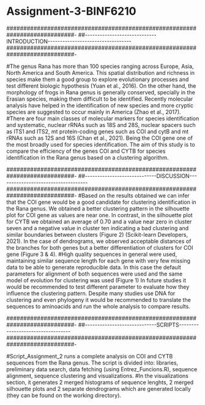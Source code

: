 # Assignment-3-BINF6210

############################################################################-
##-----------------------------INTRODUCTION----------------------------------
############################################################################-

#The genus Rana has more than 100 species ranging across Europe, Asia, North America and South America. This spatial distribution and richness in species make them a good group to explore evolutionary processes and test different biologic hypothesis (Yuan et al., 2016). On the other hand, the morphology of frogs in Rana genus is generally conserved, specially in the Erasian species, making them difficult to be identified. Recently molecular analysis have helped in the identification of new species and more cryptic species are suggested to occur mainly in America (Zhao et al., 2017). 
#There are four main classes of molecular markers for species identification and systematic, nuclear rRNAs such as 18S and 28S, nuclear spacers such as ITS1 and ITS2, mt protein-coding genes such as COI and cytB and mt rRNAs such as 12S and 16S (Chan et al., 2021). Being the COI gene one of the most broadly used for species identification. The aim of this study is to compare the efficiency of the genes COI and CYTB for species identification in the Rana genus based on a clustering algorithm.

############################################################################-
##-----------------------------DISCUSSION------------------------------------
############################################################################-
#Based on the results obtained we can infer that the COI gene would be a good candidate for clustering identification in the Rana genus. We obtained a better clustering pattern in the silhouette plot for COI gene as values are near one. In contrast, in the silhouette plot for CYTB we obtained an average of 0.70 and a value near zero in cluster seven and a negative value in cluster ten indicating a bad clustering and similar boundaries between clusters (Figure 2) (Scikit-learn Developers, 2021). In the case of dendrograms, we observed acceptable distances of the branches for both genes but a better differentiation of clusters for COI gene (Figure 3 & 4).
#High quality sequences in general were used, maintaining similar sequence length for each gene with very few missing data to be able to generate reproducible data. In this case the default parameters for alignment of both sequences were used and the same model of evolution for clustering was used (Figure 1) In future studies it would be recommended to test different parameter to evaluate how they influence the clustering pattern. Despite many studies use DNA for clustering and even phylogeny it would be recommended to translate the sequences to aminoacids and run the whole analysis to compare results.

############################################################################-
##-----------------------------SCRIPTS----------------------------------
############################################################################-

#Script_Assignment_2 runs a complete analysis on COI and CYTB sequences from the Rana genus. The script is divided into: libraries, preliminary data search, data fetching (using Entrez_Funcions.R), sequence alignment, sequence clustering and visualizations. 
#In the visualizations section, it generates 2 merged histograms of sequence lenghts, 2 merged silhouette plots and 2 separate dendrograms which are generated locally (they can be found on the working directory).
